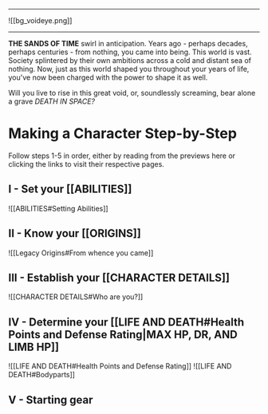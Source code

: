 
--- 

![[bg_voideye.png]]

--- 

**THE SANDS OF TIME** swirl in anticipation. Years ago - perhaps decades, perhaps centuries - from nothing, you came into being. This world is vast. Society splintered by their own ambitions across a cold and distant sea of nothing. Now, just as this world shaped you throughout your years of life, you've now been charged with the power to shape it as well.

Will you live to rise in this great void, or, soundlessly screaming, bear alone a grave                                         *DEATH IN SPACE?*


# Making a Character Step-by-Step

Follow steps 1-5 in order, either by reading from the previews here or clicking the links to visit their respective pages.

## I - Set your [[ABILITIES]]
![[ABILITIES#Setting Abilities]]



## II - Know your [[ORIGINS]]
![[Legacy Origins#From whence you came]]


## III - Establish your [[CHARACTER DETAILS]]
![[CHARACTER DETAILS#Who are you?]]


## IV - Determine your [[LIFE AND DEATH#Health Points and Defense Rating|MAX HP, DR, AND LIMB HP]]
![[LIFE AND DEATH#Health Points and Defense Rating]]
![[LIFE AND DEATH#Bodyparts]]


## V - Starting gear



